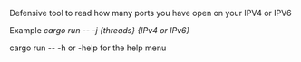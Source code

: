 Defensive tool to read how many ports you have open on your IPV4 or IPV6

Example *cargo run -- -j {threads} {IPv4 or IPv6}*


cargo run -- -h or -help for the help menu
